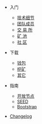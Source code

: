 * 入门

  * [技术细节](zh-cn/spec.md)
  * [团队成员](/zh-cn/team.md)
  * [交 易 所](zh-cn/exchange.md)
  * [矿 池](zh-cn/pools.md)
  * [社 区](zh-cn/community.md)

* 下载

  * [钱包](zh-cn/wallet.md)
  * [挖矿](zh-cn/miner.md)
  * [其它](zh-cn/download-other.md)

* 指南

  * [开放节点](zh-cn/opennode.md)
  * [SEED](zh-cn/seed.md)
  * [Bootstrap](bootstrap.md)

* [Changelog](changelog.md)
